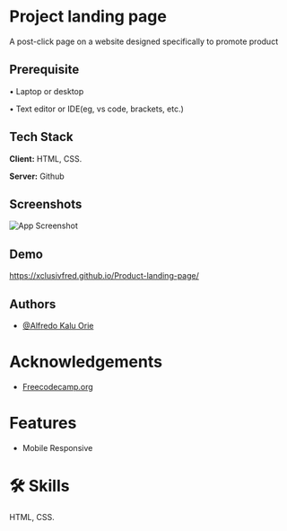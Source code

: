 # Project landing page 

A post-click page on a website designed specifically to promote product 

## Prerequisite

• Laptop or desktop

• Text editor or IDE(eg, vs code, brackets, etc.)

## Tech Stack

**Client:** HTML, CSS.

**Server:** Github


## Screenshots

![App Screenshot](https://i.postimg.cc/c1DDB7qG/285843152-335584972065344-8635541701505350891-n.jpg)


## Demo

https://xclusivfred.github.io/Product-landing-page/


## Authors

- [@Alfredo Kalu Orie](https://www.github.com/xclusivfred)


# Acknowledgements

 - [Freecodecamp.org](https://freecodecamp.org/)

# Features

- Mobile Responsive


# 🛠 Skills
HTML, CSS.

